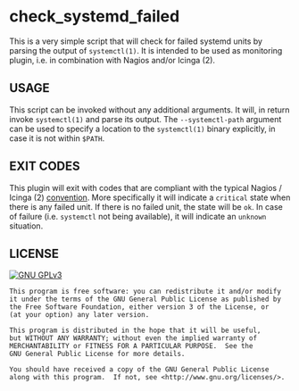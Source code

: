 # check_systemd_failed

This is a very simple script that will check for failed systemd units by
parsing the output of `systemctl(1)`. It is intended to be used as monitoring
plugin, i.e. in combination with Nagios and/or Icinga (2).

## USAGE

This script can be invoked without any additional arguments. It will, in return
invoke `systemctl(1)` and parse its output. The `--systemctl-path` argument can
be used to specify a location to the `systemctl(1)` binary explicitly, in case
it is not within `$PATH`.

## EXIT CODES

This plugin will exit with codes that are compliant with the typical Nagios /
Icinga (2) [convention][icinga-exit-codes]. More specifically it will indicate
a `critical` state when there is any failed unit. If there is no failed unit,
the state will be `ok`.  In case of failure (i.e. `systemctl` not being
available), it will indicate an `unknown` situation.

## LICENSE

[![GNU GPLv3](http://www.gnu.org/graphics/gplv3-127x51.png "GNU GPLv3")](http://www.gnu.org/licenses/gpl.html)

    This program is free software: you can redistribute it and/or modify
    it under the terms of the GNU General Public License as published by
    the Free Software Foundation, either version 3 of the License, or
    (at your option) any later version.

    This program is distributed in the hope that it will be useful,
    but WITHOUT ANY WARRANTY; without even the implied warranty of
    MERCHANTABILITY or FITNESS FOR A PARTICULAR PURPOSE.  See the
    GNU General Public License for more details.

    You should have received a copy of the GNU General Public License
    along with this program.  If not, see <http://www.gnu.org/licenses/>.

[icinga-exit-codes]: https://icinga.com/docs/icinga2/latest/doc/03-monitoring-basics/#service-states
